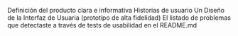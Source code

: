 Definición del producto clara e informativa
Historias de usuario
Un Diseño de la Interfaz de Usuaria (prototipo de alta fidelidad)
El listado de problemas que detectaste a través de tests de usabilidad en el README.md